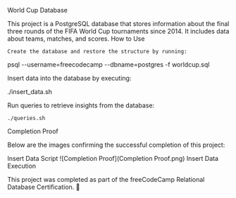 World Cup Database

This project is a PostgreSQL database that stores information about the final three rounds of the FIFA World Cup tournaments since 2014. It includes data about teams, matches, and scores.
How to Use

    Create the database and restore the structure by running:

psql --username=freecodecamp --dbname=postgres -f worldcup.sql

Insert data into the database by executing:

./insert_data.sh

Run queries to retrieve insights from the database:

    ./queries.sh

Completion Proof

Below are the images confirming the successful completion of this project:

Insert Data Script
![Completion Proof](Completion Proof.png)
Insert Data Execution

This project was completed as part of the freeCodeCamp Relational Database Certification. 🚀

